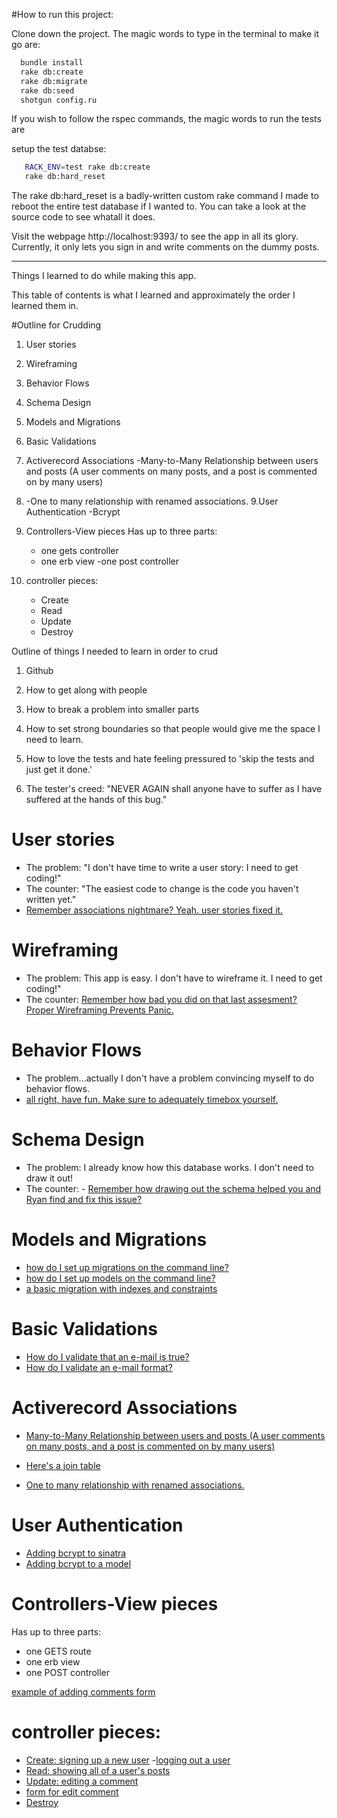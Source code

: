 #How to run this project: 

Clone down the project. The magic words to type in the terminal to make it go are: 

```bash
  bundle install
  rake db:create
  rake db:migrate
  rake db:seed
  shotgun config.ru
```

If you wish to follow the rspec commands, the magic words to run the tests are 

setup the test databse: 

```bash 
   RACK_ENV=test rake db:create
   rake db:hard_reset 
```

The rake db:hard_reset is a badly-written custom rake command I made to reboot the entire test database if I wanted to. You can take a look at the source code to see whatall it does.

Visit the webpage http://localhost:9393/ to see the app in all its glory.  Currently, it only lets you sign in and write comments on the dummy posts.


------------------------------------------------------------------------------------------------------------

Things I learned to do while making this app.

This table of contents is what I learned and approximately the order I learned them in.

#Outline for Crudding

1. User stories 
2. Wireframing
3. Behavior Flows
4. Schema Design
5. Models and Migrations
6. Basic Validations
7. Activerecord Associations 
      -Many-to-Many Relationship between users and posts (A user comments on many posts, and a post is commented on by many users) 
8.    -One to many relationship with renamed associations. 
9.User Authentication
      -Bcrypt

10. Controllers-View pieces
      Has up to three parts: 
      - one gets controller
      - one erb view
      -one post controller

11. controller pieces: 
    - Create 
    - Read 
    - Update
    - Destroy 


Outline of things I needed to learn in order to crud
1. Github 
2. How to get along with people
3. How to break a problem into smaller parts
4. How to set strong boundaries so that people would give me the space I need to learn. 
5. How to love the tests and hate feeling pressured to 'skip the tests and just get it done.'

6. The tester's creed: "NEVER AGAIN shall anyone have to suffer as I have suffered at the hands of this bug." 



# User stories 
  - The problem: "I don't have time to write a user story: I need to get coding!"
  - The counter: "The easiest code to change is the code you haven't written yet."
  - [Remember associations nightmare? Yeah. user stories fixed it.](https://github.com/tararoys/HackerNewsCRUDexample/commit/a970f6b95394fb5de4fe17c88fdd8876ad60baaf)

# Wireframing
  - The problem: This app is easy.  I don't have to wireframe it. I need to get coding!" 
  - The counter: [Remember how bad you did on that last assesment? Proper Wireframing Prevents Panic.](https://github.com/tararoys/phase-2-assessment)

# Behavior Flows
  - The problem...actually I don't have a problem convincing myself to do behavior flows. 
  - [all right, have fun.  Make sure to adequately timebox yourself.](https://github.com/tararoys/Sinatra-Skills)

# Schema Design
  - The problem: I already know how this database works.  I don't need to draw it out! 
  - The counter:   - [Remember how drawing out the schema helped you and Ryan find and fix this issue? ](https://github.com/tararoys/HackerNewsCRUDexample/commit/1bd4ee69fd99658a0854c5b3cfc879fa296b8e3e)

# Models and Migrations
  - [how do I set up migrations on the command line?](https://github.com/tararoys/basic_crud#migrations)
  - [how do I set up models on the command line?](https://github.com/tararoys/basic_crud/#rakegeneratemodel)
  - [a basic migration with indexes and constraints](https://github.com/tararoys/HackerNewsCRUDexample/blob/5d45968d04a20f704a9059c12911a5bf69b3cffe/db/migrate/20140226092539_create_users.rb)

# Basic Validations
  - [How do I validate that an e-mail is true?](https://github.com/tararoys/HackerNewsCRUDexample/commit/eea00100d8b7d84b8c06049ac71336b9456bab13)
  - [How do I validate an e-mail format?](https://github.com/tararoys/HackerNewsCRUDexample/commit/64d92f01a91ea5a8e60290fdf6dca905a7d08201)

# Activerecord Associations 
  - [Many-to-Many Relationship between users and posts (A user comments on many posts, and a post is commented on by many users)](https://github.com/tararoys/ActiveRecord_Associations_Drill_Skeleton)
  - [Here's a join table](https://github.com/tararoys/HackerNewsCRUDexample/commit/52def5758b94ca22467639bb66af69df27922ba1) 

  - [One to many relationship with renamed associations.](https://github.com/tararoys/HackerNewsCRUDexample/commit/1bd4ee69fd99658a0854c5b3cfc879fa296b8e3e)

# User Authentication
  - [Adding bcrypt to sinatra](https://github.com/tararoys/HackerNewsCRUDexample/commit/4c9df50c4a93a5157d9080ae2dfd1b1b10868aef)
  - [Adding bcrypt to a model](https://github.com/tararoys/HackerNewsCRUDexample/commit/1a43fb8b75bfdf1636a42f0d44803a9d3150fa42) 

# Controllers-View pieces
  Has up to three parts: 
  - one GETS route
  - one erb view
  - one POST controller

  [example of adding comments form](https://github.com/tararoys/HackerNewsCRUDexample/commit/b5d09d845d422739baaa3f38ec9cd2554b3790ca)

# controller pieces: 
  - [Create: signing up a new user](https://github.com/tararoys/HackerNewsCRUDexample/commit/fa9e624815caace43f16879001489ece38411868) 
    -[logging out a user](https://github.com/tararoys/HackerNewsCRUDexample/commit/7862f646b137450ea0c782ef665167c5be789ec1)
  - [Read: showing all of a user's posts](https://github.com/tararoys/HackerNewsCRUDexample/commit/2cfb5b47bffec1f483393ab79ddd904d7be5e4b6) 
  - [Update: editing a comment](https://github.com/tararoys/HackerNewsCRUDexample/commit/6ba7ddefe230a78f2af095931c777e4b9de76b45)
  - [form for edit comment](https://github.com/tararoys/HackerNewsCRUDexample/commit/70a05c94101a25a3e57a065fdee2cd80e4124f45)
  - [Destroy](https://github.com/tararoys/HackerNewsCRUDexample/commit/1b3a9b5087953a01a2bc06c813ecec2118cf3ae5) 

